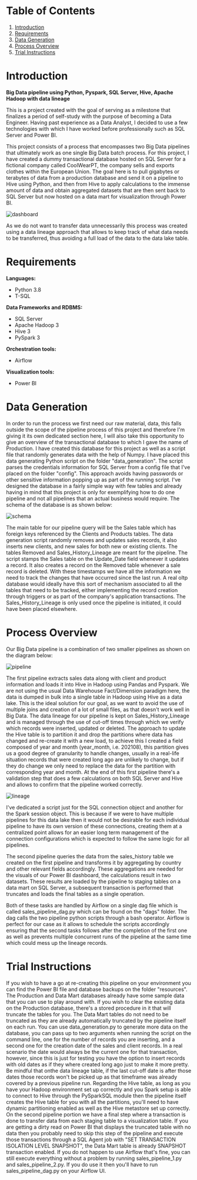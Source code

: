 

# Table of Contents 
1. [Introduction](README.md#Introduction)
2. [Requirements](README.md#Requirements)
3. [Data Generation](README.md#Data%20Generation)
4. [Process Overview](README.md#Process%20Overview)
5. [Trial Instructions](README.md#Trial%20Instructions)



# Introduction
**Big Data pipeline using Python, Pyspark, SQL Server, Hive, Apache Hadoop with data lineage**

This is a project created with the goal of serving as a milestone that finalizes a period of self-study with the purpose of becoming a Data Engineer.  Having past experience as a Data Analyst, I decided to use a few technologies with which I have worked before professionally such as SQL Server and Power BI.

This project consists of a process that encompasses two Big Data pipelines that ultimately work as one single Big Data batch process. 
For this project, I have created a dummy transactional database hosted on SQL Server for a fictional company called CoolWearPT, the company sells and exports clothes within the European Union.
The goal here is to pull gigabytes or terabytes of data from a production database and send it on a pipeline to Hive using Python, and then from Hive to apply calculations to the immense amount of data and obtain aggregated datasets that are then sent back to SQL Server but now hosted on a data mart for visualization through Power BI. 

![dashboard](images/dashboard.png)

As we do not want to transfer data unnecessarily this process was created using a data lineage approach that allows to keep track of what data needs to be transferred, thus avoiding a full load of the data to the data lake table.



# Requirements

**Languages:** 
* Python 3.8
* T-SQL

**Data Frameworks and RDBMS:**
* SQL Server
* Apache Hadoop 3
* Hive 3
* PySpark 3

**Orchestration tools:**
* Airflow

**Visualization tools:**
* Power BI



# Data Generation

In order to run the process we first need our raw material, data, this falls outside the scope of the pipeline process of this project and therefore I'm giving it its own dedicated section here, I will also take this opportunity to give an overview of the transactional database to which I gave the name of Production. I have created this database for this project as well as a script file that randomly generates data with the help of Numpy. I have placed this data generating Python script on the folder "data_generation". The script parses the credentials information for SQL Server from a config file that I've placed on the folder "config". This approach avoids having passwords or other sensitive information popping up as part of the running script. I've designed the database in a fairly simple way with few tables and already having in mind that this project is only for exemplifying how to do one pipeline and not all pipelines that an actual business would require. The schema of the database is as shown below:

![schema](images/schema.png)

The main table for our pipeline query will be the Sales table which has foreign keys referenced by the Clients and Products tables. The data generation script randomly removes and updates sales records, it also inserts new clients, and new sales for both new or existing clients. The tables Removed and Sales\_History\_Lineage are meant for the pipeline. The script stamps the Sales table on the Update_Date field whenever it updates a record. It also creates a record on the Removed table whenever a sale record is deleted. With these timestamps we have all the information we need to track the changes that have occurred since the last run. A real oltp database would ideally have this sort of mechanism associated to all the tables that need to be tracked, either implementing the record creation through triggers or as part of the company's application transactions. The Sales\_History\_Lineage is only used once the pipeline is initiated, it could have been placed elsewhere.



# Process Overview

Our Big Data pipeline is a combination of two smaller pipelines as shown on the diagram below:

![pipeline](images/pipeline.png)

The first pipeline extracts sales data along with client and product information and loads it into Hive in Hadoop using Pandas and Pyspark. We are not using the usual Data Warehouse Fact/Dimension paradigm here, the data is dumped in bulk into a single table in Hadoop using Hive as a data lake. This is the ideal solution for our goal, as we want to avoid the use of multiple joins and creation of a lot of small files, as that doesn't work well in Big Data. The data lineage for our pipeline is kept on Sales\_History\_Lineage and is managed through the use of cut-off times through which we verify which records were inserted, updated or deleted. The approach to update the Hive table is to partition it and drop the partitions where data has changed and re-create it with a new load, to achieve this I created a field composed of year and month (year_month, i.e. 202108), this partition gives us a good degree of granularity to handle changes, usually in a real-life situation records that were created long ago are unlikely to change, but if they do change we only need to replace the data for the partition with corresponding year and month. At the end of this first pipeline there's a validation step that does a few calculations on both SQL Server and Hive and allows to confirm that the pipeline worked correctly. 

![lineage](images/lineage.png)

I've dedicated a script just for the SQL connection object and another for the Spark session object. This is because if we were to have multiple pipelines for this data lake then it would not be desirable for each individual pipeline to have its own version of these connections, creating them at a centralized point allows for an easier long term management of the connection configurations which is expected to follow the same logic for all pipelines.

The second pipeline queries the data from the sales_history table we created on the first pipeline and transforms it by aggregating by country and other relevant fields accordingly. These aggregations are needed for the visuals of our Power BI dashboard, the calculations result in two datasets. These results are loaded by the pipeline to staging tables on a data mart on SQL Server, a subsequent transaction is performed that truncates and loads the final tables as a single operation.

Both of these tasks are handled by Airflow on a single dag file which is called sales\_pipeline\_dag.py which can be found on the "dags" folder. The dag calls the two pipeline python scripts through a bash operator. Airflow is perfect for our case as it allows to schedule the scripts accordingly ensuring that the second tasks follows after the completion of the first one as well as prevents multiple concurrent runs of the pipeline at the same time which could mess up the lineage records.



# Trial Instructions

If you wish to have a go at re-creating this pipeline on your environment you can find the Power BI file and database backups on the folder "resources". The Production and Data Mart databases already have some sample data that you can use to play around with. If you wish to clear the existing data on the Production database, there's a stored procedure in it that will truncate the tables for you. The Data Mart tables do not need to be truncated as they are already automatically truncated by the pipeline itself on each run. You can use data_generation.py to generate more data on the database, you can pass up to two arguments when running the script on the command line, one for the number of records you are inserting, and a second one for the creation date of the sales and client records. In a real scenario the date would always be the current one for that transaction, however, since this is just for testing you have the option to insert records with old dates as if they where created long ago just to make it more pretty. Be mindful that onthe data lineage table, if the last cut-off date is after those dates those records won't be picked up as that timeframe was already covered by a previous pipeline run. Regarding the Hive table, as long as you have your Hadoop environment set up correctly and you Spark setup is able to connect to Hive through the PySparkSQL module then the pipeline itself creates the Hive table for you with all the partitions, you'll need to have dynamic partitioning enabled as well as the Hive metastore set up correctly. On the second pipeline portion we have a final step where a transaction is done to transfer data from each staging table to a visualization table. If you are getting a dirty read on Power BI that displays the truncated table with no data then you probably need to skip this step of the pipeline and execute those transactions through a SQL Agent job with "SET TRANSACTION ISOLATION LEVEL SNAPSHOT", the Data Mart table is already SNAPSHOT transaction enabled. If you do not happen to use Airflow that's fine, you can still execute everything without a problem by running sales\_pipeline\_1.py and sales\_pipeline\_2.py. If you do use it then you'll have to run sales\_pipeline\_dag.py on your Airflow UI.
